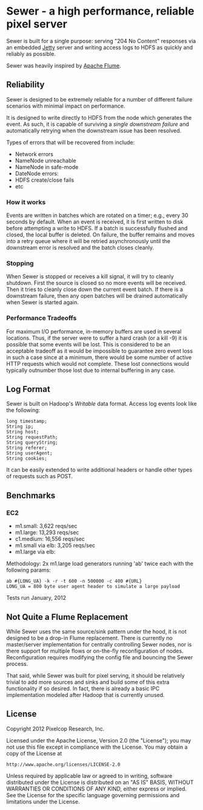 # Sewer - a high performance, reliable pixel server

Sewer is built for a single purpose: serving "204 No Content" responses via an embedded [Jetty](http://www.eclipse.org/jetty/) server and writing access logs to HDFS as quickly and reliably as possible.

Sewer was heavily inspired by [Apache Flume](https://cwiki.apache.org/FLUME/).


## Reliability

Sewer is designed to be extremely reliable for a number of different failure scenarios with minimal impact on performance.

It is designed to write directly to HDFS from the node which generates the event. As such, it is capable of surviving a *single downstream failure* and automatically retrying when the downstream issue has been resolved.

Types of errors that will be recovered from include:

* Network errors
* NameNode unreachable
* NameNode in safe-mode
* DateNode errors:
* HDFS create/close fails
* etc

### How it works

Events are written in batches which are rotated on a timer; e.g., every 30 seconds by default. When an event is received, it is first written to disk before attempting a write to HDFS. If a batch is successfully flushed and closed, the local buffer is deleted. On failure, the buffer remains and moves into a retry queue where it will be retried asynchronously until the downstream error is resolved and the batch closes cleanly.

### Stopping

When Sewer is stopped or receives a kill signal, it will try to cleanly shutdown. First the source is closed so no more events will be received. Then it tries to cleanly close down the current event batch. If there is a downstream failure, then any open batches will be drained automatically when Sewer is started again.

### Performance Tradeoffs

For maximum I/O performance, in-memory buffers are used in several locations. Thus, if the server were to suffer a hard crash (or a kill -9) it is possible that some events will be lost. This is considered to be an acceptable tradeoff as it would be impossible to guarantee zero event loss in such a case since at a minimum, there would be some number of active HTTP requests which would not complete. These lost connections would typically outnumber those lost due to internal buffering in any case.

## Log Format

Sewer is built on Hadoop's *Writable* data format. Access log events look like the following:

    long timestamp;
    String ip;
    String host;
    String requestPath;
    String queryString;
    String referer;
    String userAgent;
    String cookies;

It can be easily extended to write additional headers or handle other types of requests such as POST.

## Benchmarks

### EC2

* m1.small:   3,622 reqs/sec
* m1.large:  13,293 reqs/sec
* c1.medium: 16,556 reqs/sec
* m1.small via elb:  3,205 reqs/sec
* m1.large via elb:

Methodology: 2x m1.large load generators running 'ab' twice each with the following params:

    ab #{LONG_UA} -k -r -t 600 -n 500000 -c 400 #{URL}
    LONG_UA = 800 byte user agent header to simulate a large payload

Tests run January, 2012

## Not Quite a Flume Replacement

While Sewer uses the same source/sink pattern under the hood, it is not designed to be a drop-in Flume replacement. There is currently no master/server implementation for centrally controlling Sewer nodes, nor is there support for multiple flows or on-the-fly reconfiguration of nodes. Reconfiguration requires modifying the config file and bouncing the Sewer process.

That said, while Sewer was built for pixel serving, it should be relatively trivial to add more sources and sinks and build some of this extra functionality if so desired. In fact, there is already a basic IPC implementation modeled after Hadoop that is currently unused.

## License

Copyright 2012 Pixelcop Research, Inc.

Licensed under the Apache License, Version 2.0 (the "License");
you may not use this file except in compliance with the License.
You may obtain a copy of the License at

    http://www.apache.org/licenses/LICENSE-2.0

Unless required by applicable law or agreed to in writing, software
distributed under the License is distributed on an "AS IS" BASIS,
WITHOUT WARRANTIES OR CONDITIONS OF ANY KIND, either express or implied.
See the License for the specific language governing permissions and
limitations under the License.
